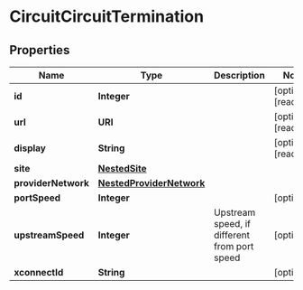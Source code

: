

# CircuitCircuitTermination


## Properties

| Name | Type | Description | Notes |
|------------ | ------------- | ------------- | -------------|
|**id** | **Integer** |  |  [optional] [readonly] |
|**url** | **URI** |  |  [optional] [readonly] |
|**display** | **String** |  |  [optional] [readonly] |
|**site** | [**NestedSite**](NestedSite.md) |  |  |
|**providerNetwork** | [**NestedProviderNetwork**](NestedProviderNetwork.md) |  |  |
|**portSpeed** | **Integer** |  |  [optional] |
|**upstreamSpeed** | **Integer** | Upstream speed, if different from port speed |  [optional] |
|**xconnectId** | **String** |  |  [optional] |



